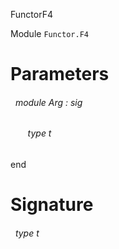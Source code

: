 FunctorF4

 Module `Functor.F4`

# Parameters


<a id="argument-1-Arg"></a>
###### &nbsp; module Arg : sig

<a id="type-t"></a>
###### &nbsp; &nbsp; &nbsp; &nbsp;type t


end




# Signature


<a id="type-t"></a>
###### &nbsp; type t

